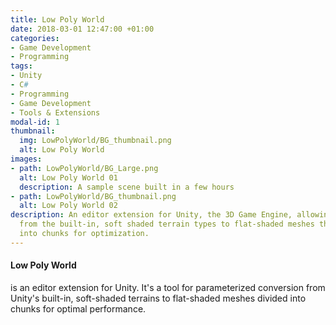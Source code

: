```yaml
---
title: Low Poly World
date: 2018-03-01 12:47:00 +01:00
categories:
- Game Development
- Programming
tags:
- Unity
- C#
- Programming
- Game Development
- Tools & Extensions
modal-id: 1
thumbnail:
  img: LowPolyWorld/BG_thumbnail.png
  alt: Low Poly World
images:
- path: LowPolyWorld/BG_Large.png
  alt: Low Poly World 01
  description: A sample scene built in a few hours
- path: LowPolyWorld/BG_thumbnail.png
  alt: Low Poly World 02
description: An editor extension for Unity, the 3D Game Engine, allowing fast conversion
  from the built-in, soft shaded terrain types to flat-shaded meshes that are divided
  into chunks for optimization.
---
```


#### Low Poly World
is an editor extension for Unity. It's a tool for parameterized conversion from Unity's built-in, soft-shaded terrains to flat-shaded meshes divided into chunks for optimal performance.
